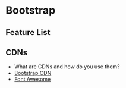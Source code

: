 # Bootstrap

## Feature List

## CDNs
* What are CDNs and how do you use them?
* [Bootstrap CDN](https://getbootstrap.com/docs/4.1/getting-started/introduction/)
* [Font Awesome](https://fontawesome.com/get-started/svg-with-js)

